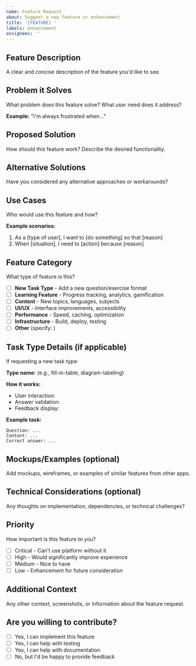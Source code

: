 ```yaml
---
name: Feature Request
about: Suggest a new feature or enhancement
title: '[FEATURE] '
labels: enhancement
assignees: ''
---
```


## Feature Description

A clear and concise description of the feature you'd like to see.

## Problem it Solves

What problem does this feature solve? What user need does it address?

**Example:** "I'm always frustrated when..."

## Proposed Solution

How should this feature work? Describe the desired functionality.

## Alternative Solutions

Have you considered any alternative approaches or workarounds?

## Use Cases

Who would use this feature and how?

**Example scenarios:**
1. As a [type of user], I want to [do something] so that [reason]
2. When [situation], I need to [action] because [reason]

## Feature Category

What type of feature is this?

- [ ] **New Task Type** - Add a new question/exercise format
- [ ] **Learning Feature** - Progress tracking, analytics, gamification
- [ ] **Content** - New topics, languages, subjects
- [ ] **UI/UX** - Interface improvements, accessibility
- [ ] **Performance** - Speed, caching, optimization
- [ ] **Infrastructure** - Build, deploy, testing
- [ ] **Other** (specify: )

## Task Type Details (if applicable)

If requesting a new task type:

**Type name:** (e.g., fill-in-table, diagram-labeling)

**How it works:**
- User interaction:
- Answer validation:
- Feedback display:

**Example task:**
```
Question: ...
Content: ...
Correct answer: ...
```

## Mockups/Examples (optional)

Add mockups, wireframes, or examples of similar features from other apps.

## Technical Considerations (optional)

Any thoughts on implementation, dependencies, or technical challenges?

## Priority

How important is this feature to you?

- [ ] Critical - Can't use platform without it
- [ ] High - Would significantly improve experience
- [ ] Medium - Nice to have
- [ ] Low - Enhancement for future consideration

## Additional Context

Any other context, screenshots, or information about the feature request.

## Are you willing to contribute?

- [ ] Yes, I can implement this feature
- [ ] Yes, I can help with testing
- [ ] Yes, I can help with documentation
- [ ] No, but I'd be happy to provide feedback
